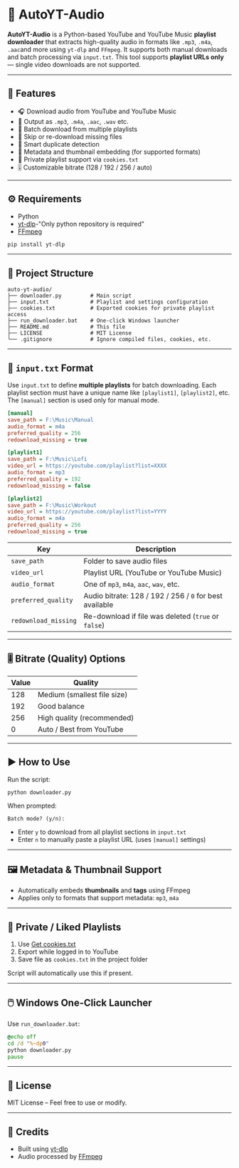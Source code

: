# 🎵 AutoYT-Audio

**AutoYT-Audio** is a Python-based YouTube and YouTube Music **playlist downloader** that extracts high-quality audio in formats like `.mp3`, `.m4a`, `.aac`and more using `yt-dlp` and `FFmpeg`. It supports both manual downloads and batch processing via `input.txt`. This tool supports **playlist URLs only** — single video downloads are not supported.

---

## 🚀 Features

- 🎧 Download audio from YouTube and YouTube Music
- 📁 Output as `.mp3`, `.m4a`, `.aac`, `.wav` etc.
- 📂 Batch download from multiple playlists
- 🔁 Skip or re-download missing files
- 🧠 Smart duplicate detection
- 🎨 Metadata and thumbnail embedding (for supported formats)
- 🔐 Private playlist support via `cookies.txt`
- 🎚️ Customizable bitrate (128 / 192 / 256 / auto)

---

## ⚙️ Requirements

- Python
- [yt-dlp](https://github.com/yt-dlp/yt-dlp)-"Only python repository is required"
- [FFmpeg](https://ffmpeg.org/download.html)

```bash
pip install yt-dlp
```

---

## 📁 Project Structure

```
auto-yt-audio/
├── downloader.py         # Main script
├── input.txt             # Playlist and settings configuration
├── cookies.txt           # Exported cookies for private playlist access
├── run_downloader.bat    # One-click Windows launcher
├── README.md             # This file
├── LICENSE               # MIT License
└── .gitignore            # Ignore compiled files, cookies, etc.
```

---

## 📄 `input.txt` Format

Use `input.txt` to define **multiple playlists** for batch downloading. Each playlist section must have a unique name like `[playlist1]`, `[playlist2]`, etc. The `[manual]` section is used only for manual mode.

```ini
[manual]
save_path = F:\Music\Manual
audio_format = m4a
preferred_quality = 256
redownload_missing = true

[playlist1]
save_path = F:\Music\Lofi
video_url = https://youtube.com/playlist?list=XXXX
audio_format = mp3
preferred_quality = 192
redownload_missing = false

[playlist2]
save_path = F:\Music\Workout
video_url = https://youtube.com/playlist?list=YYYY
audio_format = m4a
preferred_quality = 256
redownload_missing = true
```

| Key                  | Description                                                  |
| --------------------|--------------------------------------------------------------|
| `save_path`         | Folder to save audio files                                   |
| `video_url`         | Playlist URL (YouTube or YouTube Music)                      |
| `audio_format`      | One of `mp3`, `m4a`, `aac`, `wav`, etc.       |
| `preferred_quality` | Audio bitrate: 128 / 192 / 256  / `0` for best available |
| `redownload_missing`| Re-download if file was deleted (`true` or `false`)          |



---

## 🎚️ Bitrate (Quality) Options

| Value | Quality                            |
|-------|------------------------------------|
| 128   | Medium (smallest file size)        |
| 192   | Good balance                       |
| 256   | High quality (recommended)         |
| 0     | Auto / Best from YouTube           |

---

## ▶️ How to Use

Run the script:

```bash
python downloader.py
```

When prompted:

```text
Batch mode? (y/n):
```

- Enter `y` to download from all playlist sections in `input.txt`
- Enter `n` to manually paste a playlist URL (uses `[manual]` settings)

---

## 🖼 Metadata & Thumbnail Support

- Automatically embeds **thumbnails** and **tags** using FFmpeg
- Applies only to formats that support metadata: `mp3`, `m4a`

---

## 🔐 Private / Liked Playlists

1. Use [Get cookies.txt](https://chromewebstore.google.com/detail/get-cookiestxt-locally/cclelndahbckbenkjhflpdbgdldlbecc)
2. Export while logged in to YouTube
3. Save file as `cookies.txt` in the project folder

Script will automatically use this if present.

---

## 🖱️ Windows One-Click Launcher

Use `run_downloader.bat`:

```bat
@echo off
cd /d "%~dp0"
python downloader.py
pause
```

---


## 📃 License

MIT License – Feel free to use or modify.

---

## 🙏 Credits

- Built using [yt-dlp](https://github.com/yt-dlp/yt-dlp)
- Audio processed by [FFmpeg](https://ffmpeg.org/)
